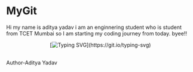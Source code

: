 # MyGit
Hi my name is aditya yadav i am an enginnering student who is student from TCET Mumbai so I am starting my coding journey from today.
byee!!
<br>
<div align="center">

[![Typing SVG](https://readme-typing-svg.demolab.com?font=Fira+Code&size=22&pause=200&color=F70000&center=true&vCenter=true&width=470&lines=Hey!+It's+Aditya+Yadav;I'm+a+learning+Software+Devlopment.;)](https://git.io/typing-svg)
</div>
<br>
Author-Aditya Yadav
